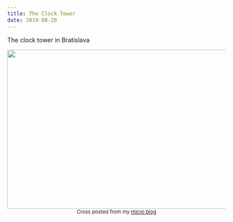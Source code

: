 ```yaml
---
title: The Clock Tower
date: 2019-08-20
---
```


<p>The clock tower in Bratislava </p>
<img src="https://JoshNicholas.micro.blog/uploads/2019/cebe511bd7.jpg" width="600" height="367" alt="" />
<br>
<center><small>Cross posted from my <a href='http://micro.blog/joshnicholas'>micro blog</a></small></center>
<br>

